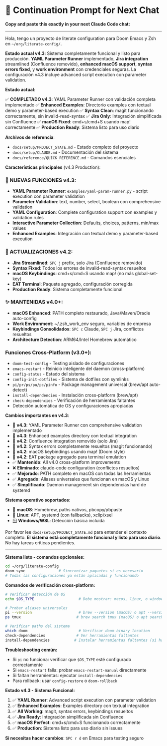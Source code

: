 # 🚀 Continuation Prompt for Next Chat

**Copy and paste this exactly in your next Claude Code chat:**

---

Hola, tengo un proyecto de literate configuration para Doom Emacs y Zsh en `~/org/literate-config/`. 

**Estado actual v4.3**: Sistema completamente funcional y listo para producción. **YAML Parameter Runner** implementado, **Jira integration** streamlined (Confluence removido), **enhanced macOS support**, **syntax errors fixed**, y **work environment** con credenciales seguras. La configuración v4.3 incluye advanced script execution con parameter validation.

**Estado actual**:

✅ **COMPLETADO v4.3**: YAML Parameter Runner con validación completa implementado
✅ **Enhanced Examples**: Directorio examples con textual demo y parameter-based execution
✅ **Syntax Clean**: magit funcionando correctamente, sin invalid-read-syntax
✅ **Jira Only**: Integración simplificada sin Confluence
✅ **macOS Fixed**: cmd+s/cmd+S usando map! correctamente
✅ **Production Ready**: Sistema listo para uso diario

**Archivos de referencia**:
- `docs/setup/PROJECT_STATE.md` - Estado completo del proyecto
- `docs/setup/CLAUDE.md` - Documentación del sistema  
- `docs/reference/QUICK_REFERENCE.md` - Comandos esenciales

**Características principales** (v4.3 Production):

### **🚀 NUEVAS FUNCIONES v4.3**:
- **YAML Parameter Runner**: `examples/yaml-param-runner.py` - script execution con parameter validation
- **Parameter Validation**: text, number, select, boolean con comprehensive validation
- **YAML Configuration**: Complete configuration support con examples y validation rules
- **Interactive Parameter Collection**: Defaults, choices, patterns, min/max values
- **Enhanced Examples**: Integración con textual demo y parameter-based execution

### **🔧 ACTUALIZACIONES v4.2**:
- **Jira Streamlined**: `SPC j` prefix, solo Jira (Confluence removido)
- **Syntax Fixed**: Todos los errores de invalid-read-syntax resueltos
- **macOS Keybindings**: cmd+s/cmd+S usando map! (no más global-set-key)
- **EAT Terminal**: Paquete agregado, configuración corregida
- **Production Ready**: Sistema completamente funcional

### **✨ MANTENIDAS v4.0+**:
- **macOS Enhanced**: PATH completo restaurado, Java/Maven/Oracle auto-config
- **Work Environment**: ~/.zsh_work_env seguro, variables de empresa
- **Keybindings Consolidados**: `SPC c` Claude, `SPC j` Jira, conflictos resueltos
- **Architecture Detection**: ARM64/Intel Homebrew automático

### **Funciones Cross-Platform** (v3.0+):
- `doom-test-config` - Testing aislado de configuraciones
- `emacs-restart` - Reinicio inteligente del daemon (cross-platform)
- `config-status` - Estado del sistema
- `config-init-dotfiles` - Sistema de dotfiles con symlinks
- `pi/pr/ps/pu/pc/pinfo` - Package management universal (brew/apt auto-detect)
- `install-dependencies` - Instalación cross-platform (brew/apt)
- `check-dependencies` - Verificación de herramientas faltantes
- Detección automática de OS y configuraciones apropiadas

**Cambios importantes en v4.3**:
- 🚀 **v4.3**: YAML Parameter Runner con comprehensive validation implementado
- 🚀 **v4.3**: Enhanced examples directory con textual integration
- 🔧 **v4.2**: Confluence integration removido (solo Jira)
- 🔧 **v4.2**: Syntax errors completamente resueltos (magit funcionando)
- 🔧 **v4.2**: macOS keybindings usando map! (Doom style)
- 🔧 **v4.2**: EAT package agregado para terminal emulation
- ✅ **Mantenido**: All v4.0 cross-platform improvements
- ❌ **Eliminado**: claude-code configuration (conflictos resueltos)
- ✅ **Mejorado**: PATH completo en macOS con todas las herramientas
- ✅ **Agregado**: Aliases universales que funcionan en macOS y Linux
- ✅ **Simplificado**: Daemon management sin dependencias hard de systemd

**Sistema operativo soportados**:
- 🍎 **macOS**: Homebrew, paths nativos, pbcopy/pbpaste
- 🐧 **Linux**: APT, systemd (con fallbacks), xclip/xsel  
- 🪟 **Windows/WSL**: Detección básica incluida

Por favor lee `docs/setup/PROJECT_STATE.md` para entender el contexto completo. **El sistema está completamente funcional y listo para uso diario**. No hay tareas críticas pendientes.

---

**Sistema listo - comandos opcionales:**
```bash
cd ~/org/literate-config
doom sync               # Sincronizar paquetes si es necesario
# Todas las configuraciones ya están aplicadas y funcionando
```

**Comandos de verificación cross-platform:**
```bash
# Verificar detección de OS
echo $OS_TYPE                    # Debe mostrar: macos, linux, o windows

# Probar aliases universales  
pi --version                     # brew --version (macOS) o apt --version (Linux)
ps tmux                         # brew search tmux (macOS) o apt search tmux (Linux)

# Verificar paths del sistema
which doom                       # Verificar doom binary location
check-dependencies              # Ver herramientas faltantes
install-dependencies           # Instalar herramientas faltantes (si hay)
```

**Troubleshooting común:**
- Si `pi` no funciona: verificar que `$OS_TYPE` esté configurado correctamente
- Si `emacs-restart` falla: probar `emacs-restart-manual` directamente  
- Si faltan herramientas: ejecutar `install-dependencies`
- Para rollback: usar `config-restore` o `doom-rollback`

**Estado v4.3 - Sistema Funcional:**
1. ✅ **YAML Runner**: Advanced script execution con parameter validation
2. ✅ **Enhanced Examples**: Examples directory con textual integration
3. ✅ **All Working**: magit, syntax errors, keybindings resueltos
4. ✅ **Jira Ready**: Integración simplificada sin Confluence
5. ✅ **macOS Perfect**: cmd+s/cmd+S funcionando correctamente
6. ✅ **Production**: Sistema listo para uso diario sin issues

**Si necesitas hacer cambios**: `SPC r d` en Emacs para testing seguro